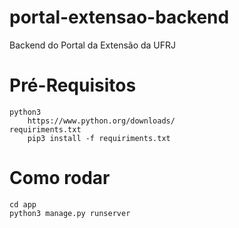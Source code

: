 # portal-extensao-backend

Backend do Portal da Extensão da UFRJ

# Pré-Requisitos

    python3
        https://www.python.org/downloads/
    requiriments.txt
        pip3 install -f requiriments.txt

# Como rodar

    cd app
    python3 manage.py runserver
